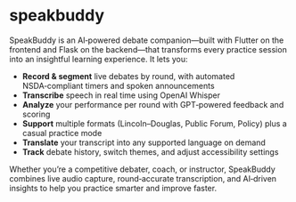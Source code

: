 # speakbuddy

SpeakBuddy is an AI‑powered debate companion—built with Flutter on the frontend and Flask on the backend—that transforms every practice session into an insightful learning experience. It lets you:

- **Record & segment** live debates by round, with automated NSDA‑compliant timers and spoken announcements  
- **Transcribe** speech in real time using OpenAI Whisper  
- **Analyze** your performance per round with GPT‑powered feedback and scoring  
- **Support** multiple formats (Lincoln–Douglas, Public Forum, Policy) plus a casual practice mode  
- **Translate** your transcript into any supported language on demand  
- **Track** debate history, switch themes, and adjust accessibility settings  

Whether you’re a competitive debater, coach, or instructor, SpeakBuddy combines live audio capture, round‑accurate transcription, and AI‑driven insights to help you practice smarter and improve faster.
